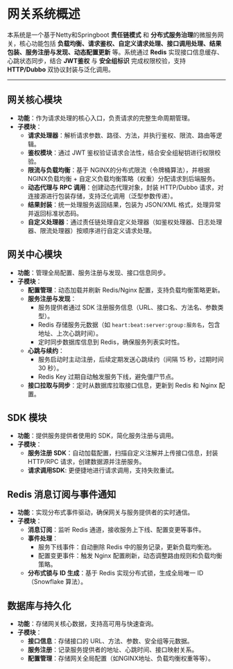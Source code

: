 # 网关系统概述

本系统是一个基于Netty和Springboot **责任链模式** 和 **分布式服务治理**的微服务网关，核心功能包括 **负载均衡、请求鉴权、自定义请求处理、接口调用处理、结果包装、服务注册与发现、动态配置更新** 等。系统通过 **Redis** 实现接口信息缓存、心跳状态同步，结合 **JWT鉴权** 与 **安全组标识** 完成权限校验，支持 **HTTP/Dubbo** 双协议封装与泛化调用。

---

##  网关核心模块
- **功能**：作为请求处理的核心入口，负责请求的完整生命周期管理。
- **子模块**：
    - **请求处理器**：解析请求参数、路径、方法，并执行鉴权、限流、路由等逻辑。
    - **鉴权模块**：通过 JWT 鉴权验证请求合法性，结合安全组秘钥进行权限校验。
    - **限流与负载均衡**：基于 NGINX的分布式限流（令牌桶算法），并根据NGINX负载均衡 + 自定义负载均衡策略（权重）分配请求到后端服务。
    - **动态代理与 RPC 调用**：创建动态代理对象，封装 HTTP/Dubbo 请求，对连接源进行包装存储，支持泛化调用（泛型参数传递）。
    - **结果封装**：统一处理服务返回结果，包装为 JSON/XML 格式，处理异常并返回标准状态码。
    - **自定义处理器**：通过责任链处理自定义处理器（如鉴权处理器、日志处理器、限流处理器）按顺序进行自定义请求处理。

## 网关中心模块
- **功能**：管理全局配置、服务注册与发现、接口信息同步。
- **子模块**：
    - **配置管理**：动态加载并刷新 Redis/Nginx 配置，支持负载均衡策略更新。
    - **服务注册与发现**：
        - 服务提供者通过 SDK 注册服务信息（URL、接口名、方法名、参数类型）。
        - Redis 存储服务元数据（如 `heart:beat:server:group:服务名`，包含地址、上次心跳时间）。
        - 定时同步数据库信息到 Redis，确保服务列表实时性。
    - **心跳与续约**：
        - 服务启动时主动注册，后续定期发送心跳续约（间隔 15 秒，过期时间 30 秒）。
        - Redis Key 过期自动触发服务下线，避免僵尸节点。
    - **接口拉取与同步**：定时从数据库拉取接口信息，更新到 Redis 和 Nginx 配置。

## SDK 模块
- **功能**：提供服务提供者使用的 SDK，简化服务注册与调用。
- **子模块**：
    - **服务注册 SDK**：自动加载配置，扫描自定义注解并上传接口信息，封装 HTTP/RPC 请求，创建数据源并注册服务。
    - **请求调用SDK**: 更便捷地进行请求调用，支持失败重试。

## Redis 消息订阅与事件通知
- **功能**：实现分布式事件驱动，确保网关与服务提供者的实时通信。
- **子模块**：
    - **消息订阅**：监听 Redis 通道，接收服务上下线、配置变更等事件。
    - **事件处理**：
        - 服务下线事件：自动删除 Redis 中的服务记录，更新负载均衡池。
        - 配置变更事件：触发 Nginx 配置刷新，动态调整路由规则和负载均衡策略。
    - **分布式锁与 ID 生成**：基于 Redis 实现分布式锁，生成全局唯一 ID（Snowflake 算法）。

##  数据库与持久化
- **功能**：存储网关核心数据，支持高可用与快速查询。
- **子模块**：
    - **接口信息**：存储接口的 URL、方法、参数、安全组等元数据。
    - **服务注册**：记录服务提供者的地址、心跳时间、接口映射关系。
    - **配置管理**：存储网关全局配置（如NGINX地址、负载均衡权重等等）。
